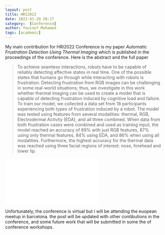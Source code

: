 ```yaml
---
layout: post
title: HRI2022
date: 2022-01-29 20:17
category:  [Conference]
author: Youssef Mohamed
tags: [academic]
---
```


My main contribution for HRI2022 Conference is my paper *Automatic Frustration Detection Using Thermal Imaging* which is published in the proceedings of the conference. 
Here is the abstract and the full paper
> To achieve seamless interactions, robots have to be capable of reliably detecting affective states in real time. One of the possible states that humans go through while interacting with robots is frustration. Detecting frustration from RGB images can be challenging in some real-world situations; thus, we investigate in this work whether thermal imaging can be used to create a model that is capable of detecting frustration induced by cognitive load and failure. To train our model, we collected a data set from 18 participants experiencing both types of frustration induced by a robot. The model was tested using features from several modalities: thermal, RGB, Electrodermal Activity (EDA), and all three combined. When data from both frustration cases were combined and used as training input, the model reached an accuracy of 89\% with just RGB features, 87\% using only thermal features, 84\% using EDA, and 86\% when using all modalities. Furthermore, the highest accuracy for the thermal data was reached using three facial regions of interest: nose, forehead and lower lip.

![HRI-2022](docs/HRI2022.pdf)

Unfortunately, the conference is virtual but i will be attending the euopean meetup in barcelona.
the post will be updated with other contibutions in the conference, and some future work that will be submitted in some the of conference workshops. 